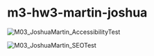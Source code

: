 # m3-hw3-martin-joshua
![M03_JoshuaMartin_AccessibilityTest](https://github.com/joshualmartin/m3-hw3-martin-joshua/assets/45828392/9150f5ff-d820-4599-b210-4f8392cbeb01)

![M03_JoshuaMartin_SEOTest](https://github.com/joshualmartin/m3-hw3-martin-joshua/assets/45828392/97a441af-dc47-4773-9d50-6fb0576a619d)
